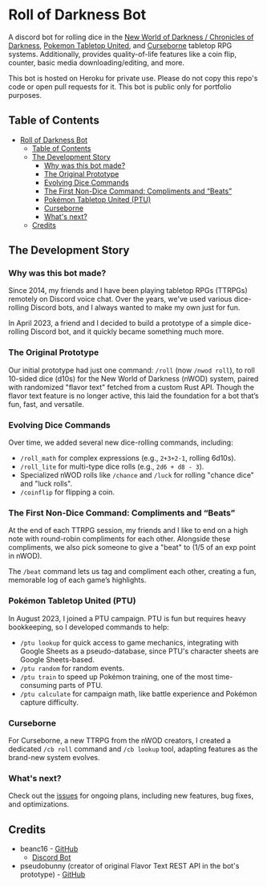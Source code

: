 # Roll of Darkness Bot

A discord bot for rolling dice in the [New World of Darkness / Chronicles of Darkness](https://whitewolf.fandom.com/wiki/Chronicles_of_Darkness), [Pokemon Tabletop United](https://pokemontabletop.com), and [Curseborne](https://theonyxpath.com/curseborne-what-is-curseborne) tabletop RPG systems. Additionally, provides quality-of-life features like a coin flip, counter, basic media downloading/editing, and more.

This bot is hosted on Heroku for private use. Please do not copy this repo's code or open pull requests for it. This bot is public only for portfolio purposes.



<!-- TABLE OF CONTENTS -->
## Table of Contents
- [Roll of Darkness Bot](#roll-of-darkness-bot)
  - [Table of Contents](#table-of-contents)
  - [The Development Story](#the-development-story)
    - [Why was this bot made?](#why-was-this-bot-made)
    - [The Original Prototype](#the-original-prototype)
    - [Evolving Dice Commands](#evolving-dice-commands)
    - [The First Non-Dice Command: Compliments and “Beats”](#the-first-non-dice-command-compliments-and-beats)
    - [Pokémon Tabletop United (PTU)](#pokémon-tabletop-united-ptu)
    - [Curseborne](#curseborne)
    - [What's next?](#whats-next)
  - [Credits](#credits)



## The Development Story


### Why was this bot made?

Since 2014, my friends and I have been playing tabletop RPGs (TTRPGs) remotely on Discord voice chat. Over the years, we've used various dice-rolling Discord bots, and I always wanted to make my own just for fun.

In April 2023, a friend and I decided to build a prototype of a simple dice-rolling Discord bot, and it quickly became something much more.


### The Original Prototype

Our initial prototype had just one command: `/roll` (now `/nwod roll`), to roll 10-sided dice (d10s) for the New World of Darkness (nWOD) system, paired with randomized "flavor text" fetched from a custom Rust API. Though the flavor text feature is no longer active, this laid the foundation for a bot that’s fun, fast, and versatile.


### Evolving Dice Commands

Over time, we added several new dice-rolling commands, including:
- `/roll_math` for complex expressions (e.g., `2+3+2-1`, rolling 6d10s).
- `/roll_lite` for multi-type dice rolls (e.g., `2d6 + d8 - 3`).
- Specialized nWOD rolls like `/chance` and `/luck` for rolling "chance dice" and "luck rolls".
- `/coinflip` for flipping a coin.


### The First Non-Dice Command: Compliments and “Beats”

At the end of each TTRPG session, my friends and I like to end on a high note with round-robin compliments for each other. Alongside these compliments, we also pick someone to give a "beat" to (1/5 of an exp point in nWOD).

The `/beat` command lets us tag and compliment each other, creating a fun, memorable log of each game’s highlights.


### Pokémon Tabletop United (PTU)

In August 2023, I joined a PTU campaign. PTU is fun but requires heavy bookkeeping, so I developed commands to help:
- `/ptu lookup` for quick access to game mechanics, integrating with Google Sheets as a pseudo-database, since PTU's character sheets are Google Sheets-based.
- `/ptu random` for random events.
- `/ptu train` to speed up Pokémon training, one of the most time-consuming parts of PTU.
- `/ptu calculate` for campaign math, like battle experience and Pokémon capture difficulty.


### Curseborne

For Curseborne, a new TTRPG from the nWOD creators, I created a dedicated `/cb roll` command and `/cb lookup` tool, adapting features as the brand-new system evolves.


### What's next?

Check out the [issues](https://github.com/beanc16/roll-of-darkness-bot/issues) for ongoing plans, including new features, bug fixes, and optimizations.



## Credits
- beanc16 - [GitHub](https://github.com/beanc16)
  - [Discord Bot](https://github.com/beanc16/roll-of-darkness-bot)
- pseudobunny (creator of original Flavor Text REST API in the bot's prototype) - [GitHub](https://github.com/pseudobunny)
